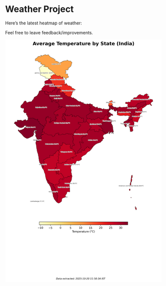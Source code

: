 # Weather Project

Here’s the latest heatmap of weather:

Feel free to leave feedback/improvements.

![India Heatmap](docs/assets/india_heatmap.png?v=F5D4B4)
